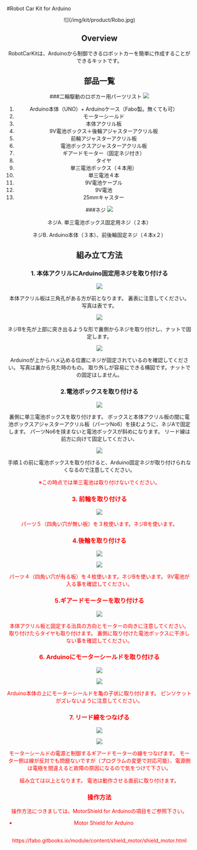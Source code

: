 #Robot Car Kit for Arduino

<center>![](/img/kit/product/Robo.jpg)

<!--COLORME-->
## Overview
RobotCarKitは、Arduinoから制御できるロボットカーを簡単に作成することができるキットです。

## 部品一覧

###二輪駆動のロボカー用パーツリスト
![](/img/kit/manual/car_manual001.jpg)

1. Arduino本体（UNO）+ Arduinoケース（Fabo製。無くても可）
2. モーターシールド
3. 本体アクリル板
4. 9V電池ボックス＋後輪アジャスターアクリル板
5. 前輪アジャスターアクリル板
6. 電池ボックスアジャスターアクリル板
7. ギアードモーター（固定ネジ付き）
8. タイヤ
9. 単三電池ボックス（４本用）
10. 単三電池４本
11. 9V電池ケーブル
12. 9V電池
13. 25mmキャスター

###ネジ
![](/img/kit/manual/car_manual002.jpg)

ネジA. 単三電池ボックス固定用ネジ（２本）

ネジB. Arduino本体（３本）、前後輪固定ネジ（４本x２）


## 組み立て方法


### 1. 本体アクリルにArduino固定用ネジを取り付ける

![](/img/kit/manual/car_manual101.jpg)

本体アクリル板は三角孔がある方が前となります。
裏表に注意してください。写真は表です。


![](/img/kit/manual/car_namual102.jpg)

ネジBを先が上部に突き出るような形で裏側からネジを取り付けし、ナットで固定します。

![](/img/kit/manual/car_namual103.jpg)

Arduinoが上からハメ込める位置にネジが固定されているのを確認してください。
写真は裏から見た時のもの。
取り外しが容易にできる構図です。ナットでの固定はしません。


### 2.電池ボックスを取り付ける

![](/img/kit/manual/car_namual104.jpg)

裏側に単三電池ボックスを取り付けます。
ボックスと本体アクリル板の間に電池ボックスアジャスターアクリル板（パーツNo6）を挟むように、ネジAで固定します。
パーツNo6を挟まないと電池ボックスが斜めになります。
リード線は前方に向けて固定してください、

![](/img/kit/manual/car_namual105.jpg)

手順１の前に電池ボックスを取り付けると、Arduino固定ネジが取り付けられなくなるので注意してください。

<font color='#FF0000'>※この時点では単三電池は取り付けないでください。

### 3. 前輪を取り付ける

![](/img/kit/manual/car_namual106.jpg)

パーツ５（四角い穴が無い板）を３枚使います。ネジBを使います。

### 4.後輪を取り付ける

![](/img/kit/manual/car_namual107.jpg)

![](/img/kit/manual/car_namual108.jpg)

パーツ４（四角い穴が有る板）を４枚使います。ネジBを使います。
9V電池が入る事を確認してください。

### 5.ギアードモーターを取り付ける

![](/img/kit/manual/car_namual109.jpg)

本体アクリル板と固定する治具の方向とモーターの向きに注意してください。
取り付けたらタイヤも取り付けます。
裏側に取り付けた電池ボックスに干渉しない事を確認してください。

### 6. Arduinoにモーターシールドを取り付ける

![](/img/kit/manual/car_namual110.jpg)

![](/img/kit/manual/car_namual111.jpg)

Arduino本体の上にモーターシールドを亀の子状に取り付けます。
ピンソケットがズレないように注意してください。

### 7. リード線をつなげる

![](/img/kit/manual/car_namual112.jpg)

![](/img/kit/manual/car_namual113.jpg)

モーターシールドの電源と制御するギアードモーターの線をつなげます。
モーター側は線が反対でも問題ないですが（プログラムの変更で対応可能）、<font color='#FF0000'>電源側は電極を間違えると故障の原因になるので気をつけて下さい。

組み立ては以上となります。
電池は動作させる直前に取り付けます。

### 操作方法
操作方法につきましては、MotorShield for Arduinoの項目をご参照下さい。

* Motor Shield for Arduino
<br>
https://fabo.gitbooks.io/module/content/shield_motor/shield_motor.html
